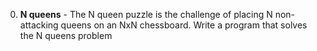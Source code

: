 0. **N queens** - The N queen puzzle is the challenge of placing N non-attacking queens on an NxN chessboard. Write a program that solves the N queens problem
